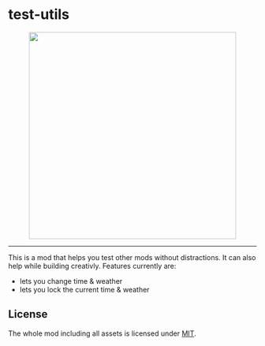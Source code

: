 # test-utils

<p align="center">
  <img height="420px" src="https://i.imgur.com/OUjKyvK.gif" alt="">
</p>

---

This is a mod that helps you test other mods without distractions. It can also help while building creativly.
Features currently are:

* lets you change time & weather
* lets you lock the current time & weather


## License

The whole mod including all assets is licensed under [MIT](LICENSE).

